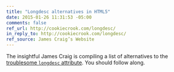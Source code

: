 ```yaml
---
title: "Longdesc alternatives in HTML5"
date: 2015-01-26 11:31:53 -05:00
comments: false
ref_url: http://cookiecrook.com/longdesc/
in_reply_to: http://cookiecrook.com/longdesc/
ref_source: James Craig’s Website
---
```


The insightful James Craig is compiling a list of alternatives to the [troublesome `longdesc` attribute](http://lists.w3.org/Archives/Public/public-html-a11y/2014Jun/0115.html). You should follow along.

